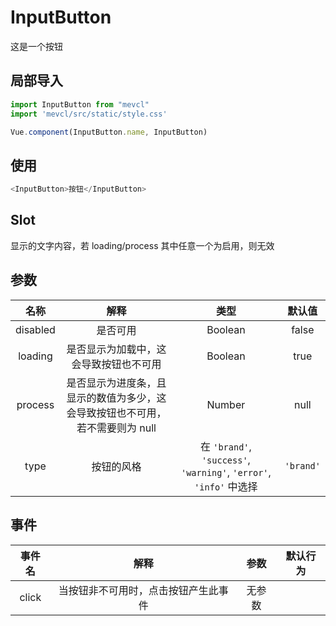 # InputButton

这是一个按钮

## 局部导入
```js
import InputButton from "mevcl"
import 'mevcl/src/static/style.css'

Vue.component(InputButton.name, InputButton)
```

## 使用
```js
<InputButton>按钮</InputButton>
```

## Slot

显示的文字内容，若 loading/process 其中任意一个为启用，则无效

## 参数

| 名称 | 解释 | 类型 | 默认值 |
|:-:|:-:|:-:|:-:|
| disabled | 是否可用 | Boolean | false |
| loading | 是否显示为加载中，这会导致按钮也不可用 | Boolean | true |
| process | 是否显示为进度条，且显示的数值为多少，这会导致按钮也不可用，若不需要则为 null | Number | null |
| type | 按钮的风格 | 在 `'brand'`, `'success'`, `'warning'`, `'error'`, `'info'` 中选择 | `'brand'` |

## 事件

| 事件名 | 解释 | 参数 | 默认行为 |
|:-:|:-:|:-:|:-:|
| click | 当按钮非不可用时，点击按钮产生此事件 | 无参数 | |
